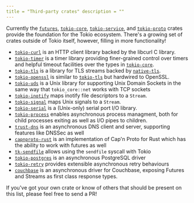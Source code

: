 ```yaml
---
title = "Third-party crates" description = ""
---
```


Currently the [`futures`], [`tokio-core`], [`tokio-service`], and
[`tokio-proto`] crates provide the foundation for the Tokio ecosystem. There's a
growing set of crates outside of Tokio itself, however, filling in more
functionality!

- [`tokio-curl`] is an HTTP client library backed by the libcurl C library.
- [`tokio-timer`] is a timer library providing finer-grained control over timers
  and helpful timeout facilities over the types in [`tokio-core`].
- [`tokio-tls`] is a library for TLS streams backed by [`native-tls`].
- [`tokio-openssl`] is similar to [`tokio-tls`] but hardwired to OpenSSL.
- [`tokio-uds`] is a Unix library for supporting Unix Domain Sockets in the same
  way that `tokio_core::net` works with TCP sockets
- [`tokio-inotify`] maps inotify file descriptors to a `Stream`.
- [`tokio-signal`] maps Unix signals to a `Stream`.
- [`tokio-serial`] is a (Unix-only) serial port I/O library.
- [`tokio-process`] enables asynchronous process managment, both for child
  processes exiting as well as I/O pipes to children.
- [`trust-dns`] is an asynchronous DNS client and server, supporting features
  like DNSSec as well
- [`capnproto-rust`] is an implementation of Cap'n Proto for Rust which has the
  ability to work with futures as well
- [`tk-sendfile`] allows using the `sendfile` syscall with Tokio
- [`tokio-postgres`] is an asynchronous PostgreSQL driver
- [`tokio-retry`] provides extensible asynchronous retry behaviours
- [`couchbase`] is an asynchronous driver for Couchbase, exposing Futures and
  Streams as first class response types.

If you've got your own crate or know of others that should be present on this
list, please feel free to send a PR!

[`futures`]: https://github.com/alexcrichton/futures-rs
[`tokio-core`]: https://github.com/tokio-rs/tokio-core
[`tokio-service`]: https://github.com/tokio-rs/tokio-service
[`tokio-proto`]: https://github.com/tokio-rs/tokio-proto
[`tokio-curl`]: https://github.com/tokio-rs/tokio-curl
[`tokio-timer`]: https://github.com/tokio-rs/tokio-timer
[`tokio-tls`]: https://github.com/tokio-rs/tokio-tls
[`tokio-openssl`]: https://github.com/alexcrichton/tokio-openssl
[`native-tls`]: https://github.com/sfackler/rust-native-tls
[`tokio-uds`]: https://github.com/tokio-rs/tokio-uds
[`tokio-dns`]: https://github.com/sbstp/tokio-dns
[`tokio-inotify`]: https://github.com/dermesser/tokio-inotify
[`tokio-signal`]: https://github.com/alexcrichton/tokio-signal
[`tokio-serial`]: https://github.com/berkowski/tokio-serial/
[`tokio-process`]: https://github.com/alexcrichton/tokio-process
[`trust-dns`]: http://trust-dns.org/
[`capnproto-rust`]: https://github.com/dwrensha/capnproto-rust
[`tk-sendfile`]: https://crates.io/crates/tk-sendfile
[`tokio-postgres`]: https://crates.io/crates/tokio-postgres
[`thrussh`]: https://crates.io/crates/thrussh
[`tokio-retry`]: https://github.com/srijs/rust-tokio-retry
[`couchbase`]: https://crates.io/crates/couchbase
